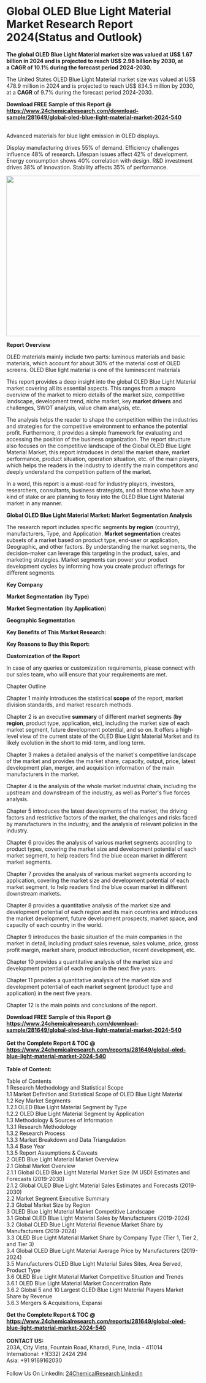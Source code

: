<h1>Global OLED Blue Light Material Market Research Report 2024(Status and Outlook)</h1><p><strong>The global OLED Blue Light Material market size was valued at US$ 1.67 billion in 2024 and is projected to reach US$ 2.98 billion by 2030, at a CAGR of 10.1% during the forecast period 2024-2030.</strong></p><p>
</p><p>The United States OLED Blue Light Material market size was valued at US$ 478.9 million in 2024 and is projected to reach US$ 834.5 million by 2030, at a <strong>CAGR</strong> of 9.7% during the forecast period 2024-2030.</p><div><b>Download FREE Sample of this Report @ 
            <a href="https://www.24chemicalresearch.com/download-sample/281649/global-oled-blue-light-material-market-2024-540">
            https://www.24chemicalresearch.com/download-sample/281649/global-oled-blue-light-material-market-2024-540</a></b></div><br><p>
</p><p>Advanced materials for blue light emission in OLED displays.</p><p>
</p><p>Display manufacturing drives 55% of demand. Efficiency challenges influence 48% of research. Lifespan issues affect 42% of development. Energy consumption shows 40% correlation with design. R&amp;D investment drives 38% of innovation. Stability affects 35% of performance.</p><p>
</p><p><img alt="" src="https://24chemicalresearch.com/assets/report-images/GlobalOLEDBlueLightMaterialMarket.png" style="height:418px; width:731px"></p><p>
</p><p><strong>Report Overview</strong></p><p>
</p><p></p><p>
</p><p>OLED materials mainly include two parts: luminous materials and basic materials, which account for about 30% of the material cost of OLED screens. OLED Blue light material is one of the luminescent materials</p><p>
</p><p>This report provides a deep insight into the global OLED Blue Light Material market covering all its essential aspects. This ranges from a macro overview of the market to micro details of the market size, competitive landscape, development trend, niche market, key <strong>market drivers</strong> and challenges, SWOT analysis, value chain analysis, etc.</p><p>
</p><p>The analysis helps the reader to shape the competition within the industries and strategies for the competitive environment to enhance the potential profit. Furthermore, it provides a simple framework for evaluating and accessing the position of the business organization. The report structure also focuses on the competitive landscape of the Global OLED Blue Light Material Market, this report introduces in detail the market share, market performance, product situation, operation situation, etc. of the main players, which helps the readers in the industry to identify the main competitors and deeply understand the competition pattern of the market.</p><p>
</p><p>In a word, this report is a must-read for industry players, investors, researchers, consultants, business strategists, and all those who have any kind of stake or are planning to foray into the OLED Blue Light Material market in any manner.</p><p>
</p><p><strong>Global OLED Blue Light Material Market: Market Segmentation Analysis</strong></p><p>
</p><p>The research report includes specific segments <strong>by region</strong> (country), manufacturers, Type, and Application. <strong>Market segmentation</strong> creates subsets of a market based on product type, end-user or application, Geographic, and other factors. By understanding the market segments, the decision-maker can leverage this targeting in the product, sales, and marketing strategies. Market segments can power your product development cycles by informing how you create product offerings for different segments.</p><p>
</p><p><strong>Key Company</strong></p><p>
</p><p>
</p><p><strong>Market Segmentation</strong> (<strong>by Type</strong>)</p><p>
</p><p>
</p><p><strong>Market Segmentation</strong> (<strong>by Application</strong>)</p><p>
</p><p>
</p><p><strong>Geographic Segmentation</strong></p><p>
</p><p>
</p><p><strong>Key Benefits of This Market Research:</strong></p><p>
</p><p>
</p><p><strong>Key Reasons to Buy this Report:</strong></p><p>
</p><p>
</p><p><strong>Customization of the Report</strong></p><p>
</p><p>In case of any queries or customization requirements, please connect with our sales team, who will ensure that your requirements are met.</p><p>
</p><p>Chapter Outline</p><p>
</p><p>Chapter 1 mainly introduces the statistical <strong>scope</strong> of the report, market division standards, and market research methods.</p><p>
</p><p>Chapter 2 is an executive <strong>summary</strong> of different market segments (<strong>by region</strong>, product type, application, etc), including the market size of each market segment, future development potential, and so on. It offers a high-level view of the current state of the OLED Blue Light Material Market and its likely evolution in the short to mid-term, and long term.</p><p>
</p><p>Chapter 3 makes a detailed analysis of the market's competitive landscape of the market and provides the market share, capacity, output, price, latest development plan, merger, and acquisition information of the main manufacturers in the market.</p><p>
</p><p>Chapter 4 is the analysis of the whole market industrial chain, including the upstream and downstream of the industry, as well as Porter's five forces analysis.</p><p>
</p><p>Chapter 5 introduces the latest developments of the market, the driving factors and restrictive factors of the market, the challenges and risks faced by manufacturers in the industry, and the analysis of relevant policies in the industry.</p><p>
</p><p>Chapter 6 provides the analysis of various market segments according to product types, covering the market size and development potential of each market segment, to help readers find the blue ocean market in different market segments.</p><p>
</p><p>Chapter 7 provides the analysis of various market segments according to application, covering the market size and development potential of each market segment, to help readers find the blue ocean market in different downstream markets.</p><p>
</p><p>Chapter 8 provides a quantitative analysis of the market size and development potential of each region and its main countries and introduces the market development, future development prospects, market space, and capacity of each country in the world.</p><p>
</p><p>Chapter 9 introduces the basic situation of the main companies in the market in detail, including product sales revenue, sales volume, price, gross profit margin, market share, product introduction, recent development, etc.</p><p>
</p><p>Chapter 10 provides a quantitative analysis of the market size and development potential of each region in the next five years.</p><p>
</p><p>Chapter 11 provides a quantitative analysis of the market size and development potential of each market segment (product type and application) in the next five years.</p><p>
</p><p>Chapter 12 is the main points and conclusions of the report.</p><div><b>Download FREE Sample of this Report @ 
            <a href="https://www.24chemicalresearch.com/download-sample/281649/global-oled-blue-light-material-market-2024-540">
            https://www.24chemicalresearch.com/download-sample/281649/global-oled-blue-light-material-market-2024-540</a></b></div><br><div><b>Get the Complete Report & TOC @ 
            <a href="https://www.24chemicalresearch.com/reports/281649/global-oled-blue-light-material-market-2024-540">
            https://www.24chemicalresearch.com/reports/281649/global-oled-blue-light-material-market-2024-540</a></b></div><br>
            <b>Table of Content:</b><p>Table of Contents<br />
 1 Research Methodology and Statistical Scope<br />
 1.1 Market Definition and Statistical Scope of OLED Blue Light Material<br />
 1.2 Key Market Segments<br />
 1.2.1 OLED Blue Light Material Segment by Type<br />
 1.2.2 OLED Blue Light Material Segment by Application<br />
 1.3 Methodology & Sources of Information<br />
 1.3.1 Research Methodology<br />
 1.3.2 Research Process<br />
 1.3.3 Market Breakdown and Data Triangulation<br />
 1.3.4 Base Year<br />
 1.3.5 Report Assumptions & Caveats<br />
 2 OLED Blue Light Material Market Overview<br />
 2.1 Global Market Overview<br />
 2.1.1 Global OLED Blue Light Material Market Size (M USD) Estimates and Forecasts (2019-2030)<br />
 2.1.2 Global OLED Blue Light Material Sales Estimates and Forecasts (2019-2030)<br />
 2.2 Market Segment Executive Summary<br />
 2.3 Global Market Size by Region<br />
 3 OLED Blue Light Material Market Competitive Landscape<br />
 3.1 Global OLED Blue Light Material Sales by Manufacturers (2019-2024)<br />
 3.2 Global OLED Blue Light Material Revenue Market Share by Manufacturers (2019-2024)<br />
 3.3 OLED Blue Light Material Market Share by Company Type (Tier 1, Tier 2, and Tier 3)<br />
 3.4 Global OLED Blue Light Material Average Price by Manufacturers (2019-2024)<br />
 3.5 Manufacturers OLED Blue Light Material Sales Sites, Area Served, Product Type<br />
 3.6 OLED Blue Light Material Market Competitive Situation and Trends<br />
 3.6.1 OLED Blue Light Material Market Concentration Rate<br />
 3.6.2 Global 5 and 10 Largest OLED Blue Light Material Players Market Share by Revenue<br />
 3.6.3 Mergers & Acquisitions, Expansi</p><div><b>Get the Complete Report & TOC @ 
            <a href="https://www.24chemicalresearch.com/reports/281649/global-oled-blue-light-material-market-2024-540">
            https://www.24chemicalresearch.com/reports/281649/global-oled-blue-light-material-market-2024-540</a></b></div><br><b>CONTACT US:</b><br>
            203A, City Vista, Fountain Road, Kharadi, Pune, India - 411014<br>
            International: +1(332) 2424 294<br>
            Asia: +91 9169162030 <br><br>
            Follow Us On LinkedIn: <a href="https://www.linkedin.com/company/24chemicalresearch/">24ChemicalResearch LinkedIn</a>
